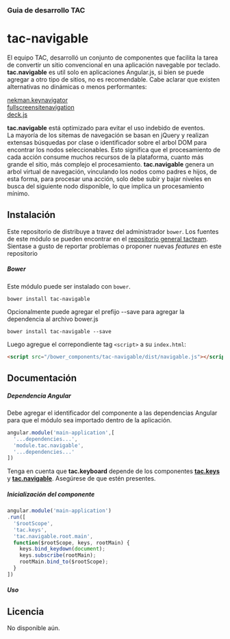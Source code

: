 ### Guia de desarrollo TAC

# tac-navigable

El equipo TAC, desarrolló un conjunto de componentes que facilita la tarea de convertir un sitio convencional en una aplicación navegable por teclado.
**tac.navigable** es util solo en aplicaciones Angular.js, si bien se puede agregar a otro tipo de sitios, no es recomendable.
Cabe aclarar que existen alternativas no dinámicas o menos performantes:

[nekman.keynavigator](http://nekman.github.io/keynavigator)    
[fullscreensitenavigation](http://fullscreensitenavigation.com)    
[deck.js](http://imakewebthings.com/deck.js)    

**tac.navigable** está optimizado para evitar el uso indebido de eventos.    
La mayoría de los sitemas de navegación se basan en jQuery y realizan extensas búsquedas por clase o identificador sobre el arbol DOM para encontrar los nodos seleccionables.
Esto significa que el procesamiento de cada acción consume muchos recursos de la plataforma, cuanto más grande el sitio, más complejo el procesamiento.
**tac.navigable** genera un arbol virtual de navegación, vinculando los nodos como padres e hijos, de esta forma, para procesar una acción, solo debe subir y bajar niveles en busca del siguiente nodo disponible, lo que implica un procesamiento mínimo.

## Instalación

Este repositorio de distribuye a travez del administrador `bower`. Los fuentes de este módulo se pueden encontrar en el 
[repositorio general tacteam](https://github.com/tacteam/navigable).
Sientase a gusto de reportar problemas o proponer nuevas *features* en este repositorio

##### Bower

Este módulo puede ser instalado con `bower`.

```shell
bower install tac-navigable
```

Opcionalmente puede agregar el prefijo --save para agregar la dependencia al archivo bower.js

```shell
bower install tac-navigable --save
```

Luego agregue el correpondiente tag `<script>` a su `index.html`:

```html
<script src="/bower_components/tac-navigable/dist/navigable.js"></script>
```

## Documentación

##### Dependencia Angular

Debe agregar el identificador del componente a las dependencias Angular para que el módulo sea importado dentro de la aplicación.

```js
angular.module('main-application',[
  '...dependencies...',
  'module.tac.navigable',
  '...dependencies...'
])
```

Tenga en cuenta que **tac.keyboard** depende de los componentes
[**tac.keys**](https://github.com/tacteam/keys) y 
[**tac.navigable**](https://github.com/tacteam/navigable). 
Asegúrese de que estén presentes.

##### Inicialización del componente

```js
angular.module('main-application')
.run([
  '$rootScope',
  'tac.keys',
  'tac.navigable.root.main',
  function($rootScope, keys, rootMain) {
	keys.bind_keydown(document);
	keys.subscribe(rootMain);
	rootMain.bind_to($rootScope);
  }
])
```

##### Uso


## Licencia

No disponible aún.
